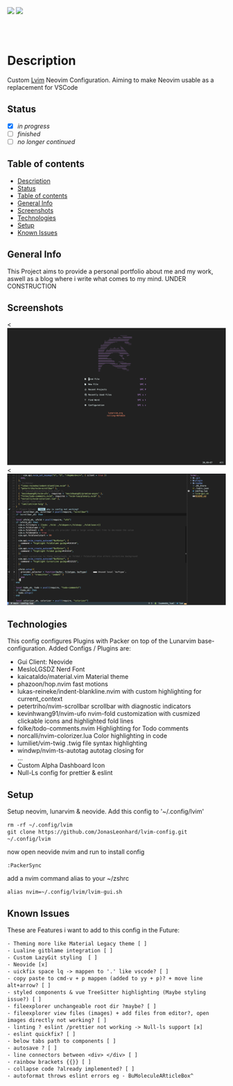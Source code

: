 <img src="https://shields.io/badge/jonasleonhard.de-offline-red?style=flat-square&logo=statuspal" />

<img src="https://shields.io/badge/pipelines-offline-red?style=flat-square&logo=github" />

<br/><br/>

# Description

Custom <a href="https://www.lunarvim.org/)">Lvim</a> Neovim Configuration. Aiming to make Neovim usable as a replacement for VSCode

## Status

- [x] _in progress_
- [ ] _finished_
- [ ] _no longer continued_

## Table of contents

- [Description](#description)
- [Status](#status)
- [Table of contents](#table-of-contents)
- [General Info](#general-info)
- [Screenshots](#screenshots)
- [Technologies](#technologies)
- [Setup](#setup)
- [Known Issues](#known-issues)

## General Info

This Project aims to provide a personal portfolio about me and my work, aswell as a blog where
i write what comes to my mind.
UNDER CONSTRUCTION

## Screenshots

<![UNDER CONSTRUCTION](./readme/Dashboard.png)
<![MainView](./readme/MainView.png)

## Technologies

This config configures Plugins with Packer on top of the Lunarvim base-configuration. Added Configs / Plugins are:

- Gui Client: Neovide
- MesloLGSDZ Nerd Font
- kaicataldo/material.vim Material theme
- phazoon/hop.nvim fast motions
- lukas-reineke/indent-blankline.nvim with custom highlighting for current_context
- petertriho/nvim-scrollbar scrollbar with diagnostic indicators
- kevinhwang91/nvim-ufo nvim-fold customization with cusmized clickable icons and highlighted fold lines
- folke/todo-comments.nvim Highlighting for Todo comments
- norcalli/nvim-colorizer.lua Color highlighting in code
- lumiliet/vim-twig .twig file syntax highlighting
- windwp/nvim-ts-autotag autotag closing for <div></div>...
- Custom Alpha Dashboard Icon
- Null-Ls config for prettier & eslint

## Setup

Setup neovim, lunarvim & neovide. Add this config to '~/.config/lvim'

```
rm -rf ~/.config/lvim
git clone https://github.com/JonasLeonhard/lvim-config.git ~/.config/lvim
```

now open neovide nvim and run to install config

```
:PackerSync
```

add a nvim command alias to your ~/zshrc

```
alias nvim=~/.config/lvim/lvim-gui.sh
```

## Known Issues

These are Features i want to add to this config in the Future:

```
- Theming more like Material Legacy theme [ ]
- Lualine gitblame integration [ ]
- Custom LazyGit styling  [ ]
- Neovide [x]
- uickfix space lq -> mappen to '.' like vscode? [ ]
- copy paste to cmd-v + p mappen (added to yy + p)? + move line alt+arrow? [ ]
- styled components & vue TreeSitter highlighting (Maybe styling issue?) [ ]
- fileexplorer unchangeable root dir ?maybe? [ ]
- fileexplorer view files (images) + add files from editor?, open images directly not working? [ ]
- linting ? eslint /prettier not working -> Null-ls support [x]
- eslint quickfix? [ ]
- below tabs path to components [ ]
- autosave ? [ ]
- line connectors between <div> </div> [ ]
- rainbow brackets {{}} [ ]
- collapse code ?already implemented? [ ]
- autoformat throws eslint errors eg - BuMoleculeARticleBox^
```
